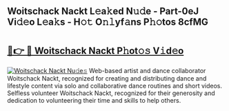 ## Woitschack Nackt L𝚎a𝚔ed N𝚞𝚍e - Part-0eJ Vi𝚍𝚎o L𝚎a𝚔s - H𝚘𝚝 O𝚗𝚕yf𝚊ns P𝚑𝚘tos 8cfMG

# <h2><a href="http://kfa05f.oniu.top/?m=Woitschack+Nackt">🔗👉 🔴 Woitschack Nackt P𝚑ot𝚘𝚜 V𝚒d𝚎o</a></h2>

[![Woitschack Nackt Nu𝚍e𝚜](https://i.imgur.com/0qMVB7G.gif)](http://kfa05f.oniu.top/?m=Woitschack+Nackt)
Web-based artist and dance collaborator Woitschack Nackt, recognized for creating and distributing dance and lifestyle content via solo and collaborative dance routines and short videos. Selfless volunteer Woitschack Nackt, recognized for their generosity and dedication to volunteering their time and skills to help others.  
